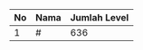 | No | Nama            | Jumlah Level |
|----|-----------------|--------------|
| 1  | #    |    636        |
